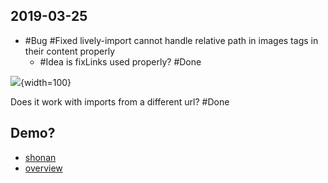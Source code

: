 ## 2019-03-25

- #Bug #Fixed lively-import cannot handle relative path in images tags in their content properly
  - #Idea is fixLinks used properly? #Done
  
![](image.png){width=100}

<lively-import src="./import.html"></lively-import>

Does it work with imports from a different url? #Done

<lively-import src="./sub/subimport.html"></lively-import>
  
## Demo?

- [shonan](browse://demos/shonan/index.md)
- [overview](browse://demos/tools-and-workflows/index.md)

